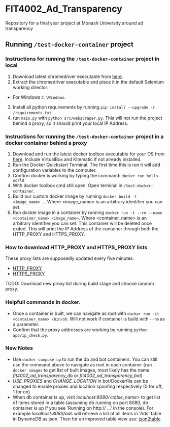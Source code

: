 # FIT4002_Ad_Transparency
Repository for a final year project at Monash University around ad transparency

## Running `/test-docker-container` project

### Instructions for running the `/test-docker-container` project in local
1. Download latest chromedriver executable from [here](https://sites.google.com/a/chromium.org/chromedriver/home).
2. Extract the chromedriver executable and place it in the default Selenium working director:
  - For Windows `C:\Windows`.
3. Install all python requirements by running `pip install --upgrade -r /requirements.txt`.
4. run `main.py` with `python src/webscraper.py`. This will not run the project behind a proxy, so it should print your local IP Address.

### Instructions for running the `/test-docker-container` project in a docker container behind a proxy
1. Download and run the latest docker toolbox executable for your OS from [here](https://github.com/docker/toolbox/releases). Include VirtualBox and Kitematic if not already installed.
2. Run the Docker Quickstart Terminal. The first time this is run it will add configuration variables to the computer.
3. Confirm docker is working by typing the command: `docker run hello-world`
5. With docker toolbox cmd still open. Open terminal in `/test-docker-container`.
6. Build our custom docker image by running `docker build -t <image_name> .`. Where <image_name> is an arbitrary identifier you can set.
7. Run docker image in a container by running `docker run -t --rm --name <container_name> <image_name>`. Where <container_name> is an arbitrary identifier you can set. This container will be deleted once exited. This will print the IP Address of the container through both the HTTP_PROXY and HTTPS_PROXY.

### How to download HTTP_PROXY and HTTPS_PROXY lists
These proxy lists are supposedly updated every five minutes.
* [HTTP_PROXY](https://api.proxyscrape.com/?request=getproxies&proxytype=http&timeout=10000&country=US&ssl=all&anonymity=elite)
* [HTTPS_PROXY](https://api.proxyscrape.com/?request=getproxies&proxytype=https&timeout=10000&country=US&ssl=all&anonymity=elite)

TODO: Download new proxy list during build stage and choose random proxy.

### Helpfull commands in docker.
* Once a container is built, we can navigate as root with `docker run -it <container_name> /bin/sh`. WIll not work if container is build with `--rm` as a parameter.
* Confirm that the proxy addresses are working by running `python app/ip_check.py`.

### New Notes
* Use `docker-compose up` to run the db and bot containers. You can still use the command above to navigate as root in each container (run `docker images` to get list of built images, most likely has the name *fit4002_ad_transparency_db* or *fit4002_ad_transparency_bot*)
* *USE_PROXIES* and *CHANGE_LOCATION* in bot/Dockerfile can be changed to enable proxies and location spoofing respectively (0 for off, 1 for on)
* When db container is up, visit *localhost:8080/<table_name>* to get list of items stored in a table (assuming db running on port 8080, db container is up if you see 'Running on http:// ...' in the console). For example *localhost:8080/ads* will retrieve a list of all items in 'Ads' table in DynamoDB as json. Then for an improved table view use: [json2table](http://json2table.com/)